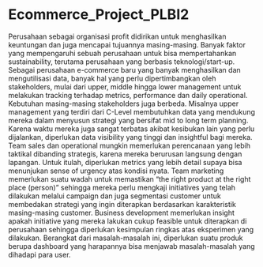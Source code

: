 # Ecommerce_Project_PLBI2

Perusahaan sebagai organisasi profit didirikan untuk menghasilkan keuntungan dan juga mencapai tujuannya masing-masing. Banyak faktor yang mempengaruhi sebuah perusahaan untuk bisa mempertahankan sustainability, terutama perusahaan yang berbasis teknologi/start-up. Sebagai perusahaan e-commerce baru yang banyak menghasilkan dan mengutilisasi data, banyak hal yang perlu dipertimbangkan oleh stakeholders, mulai dari upper, middle hingga lower management untuk melakukan tracking terhadap metrics, performance dan daily operational. 
Kebutuhan masing-masing stakeholders juga berbeda. Misalnya upper management yang terdiri dari C-Level membutuhkan data yang mendukung mereka dalam menyusun strategi yang bersifat mid to long term planning. Karena waktu mereka juga sangat terbatas akibat kesibukan lain yang perlu dijalankan, diperlukan data visibility yang tinggi dan insightful bagi mereka. Team sales dan operational mungkin memerlukan perencanaan yang lebih taktikal dibanding strategis, karena mereka berurusan langsung dengan lapangan. Untuk itulah, diperlukan metrics yang lebih detail supaya bisa menunjukan sense of urgency atas kondisi nyata. Team marketing memerlukan suatu wadah untuk memastikan “the right product at the right place (person)” sehingga mereka perlu mengkaji initiatives yang telah dilakukan melalui campaign dan juga segmentasi customer untuk membedakan strategi yang ingin diterapkan berdasarkan karakteristik masing-masing customer. Business development memerlukan insight apakah initiative yang mereka lakukan cukup feasible untuk diterapkan di perusahaan sehingga diperlukan kesimpulan ringkas atas eksperimen yang dilakukan.
Berangkat dari masalah-masalah ini, diperlukan suatu produk berupa dashboard yang harapannya bisa menjawab masalah-masalah yang dihadapi para user. 

